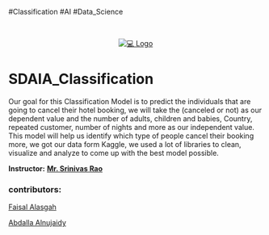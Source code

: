 #Classification #AI #Data_Science

<!-- PROJECT LOGO -->
<br />
<p align="center">
  <a href="https://github.com/aalnujaidy/SDAIA_Classification/">
    <img src="https://cedcommerce.com/blog/wp-content/uploads/2017/02/2.png" alt="💻 Logo">
  </a>


# SDAIA_Classification
Our goal for this Classification Model is to predict the individuals that are
going to cancel their hotel booking, we will take the (canceled or not) as
our dependent value and the number of adults, children and babies,
Country, repeated customer, number of nights and more as our
independent value. This model will help us identify which type of people
cancel their booking more, we got our data form Kaggle, we used a lot of
libraries to clean, visualize and analyze to come up with the best model
possible. 

**Instructor:** [**Mr. Srinivas Rao**]()

### contributors:

[Faisal Alasgah](https://github.com/FaisalAlasgah)

[Abdalla Alnujaidy](https://github.com/aalnujaidy)


